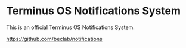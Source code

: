 # Terminus OS Notifications System

This is an official Terminus OS Notifications System.

https://github.com/beclab/notifications

